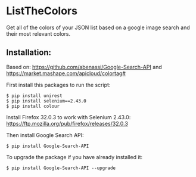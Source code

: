 # ListTheColors
Get all of the colors of your JSON list based on a google image search and their most relevant colors.

Installation:
------------

Based on: https://github.com/abenassi/Google-Search-API and https://market.mashape.com/apicloud/colortag#


First install this packages to run the script:
```
$ pip install unirest
$ pip install selenium==2.43.0
$ pip install colour
```

Install Firefox 32.0.3 to work with Selenium 2.43.0:
https://ftp.mozilla.org/pub/firefox/releases/32.0.3


Then install Google Search API:
```
$ pip install Google-Search-API
```

To upgrade the package if you have already installed it:
```
$ pip install Google-Search-API --upgrade
```
